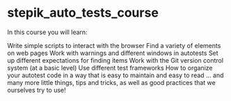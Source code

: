 # stepik_auto_tests_course
In this course you will learn:

Write simple scripts to interact with the browser
Find a variety of elements on web pages
Work with warnings and different windows in autotests
Set up different expectations for finding items
Work with the Git version control system (at a basic level)
Use different test frameworks
How to organize your autotest code in a way that is easy to maintain and easy to read
... and many more little things, tips and tricks, as well as good practices that we ourselves try to use!
